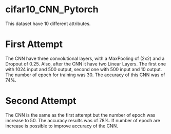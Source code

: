 # cifar10_CNN_Pytorch
This dataset have 10 different attributes.

# First Attempt
The CNN have three convolutional layers, with a MaxPooling of (2x2) and a Dropout of 0.25. Also, after the CNN it have two Linear Layers. The first one with 1024 input and 500 output, second one with 500 input and 10 output. The number of epoch for training was 30.
The accuracy of this CNN was of 74%.

# Second Attempt
The CNN is the same as the first attempt but the number of epoch was increase to 50. The accuracy results was of 78%. If number of epoch are increase is possible to improve accuracy of the CNN.

